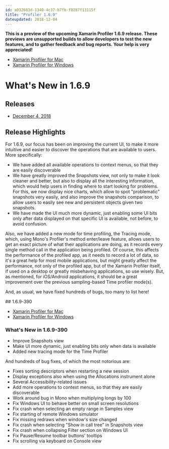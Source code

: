 ```yaml
---
id: a032683d-1340-4c37-b7fb-f0287f13115f
title: "Profiler 1.6.9"
dateupdated: 2018-12-04
---
```


**This is a preview of the upcoming Xamarin Profiler 1.6.9 release. These previews are unsupported builds to allow
developers to test the new features, and to gather feedback and bug reports. Your help is very appreciated!**

* [Xamarin Profiler for Mac](https://dl.xamarin.com/profiler/profiler-mac-1.6.9-390.pkg)
* [Xamarin Profiler for Windows](https://dl.xamarin.com/profiler/XamarinProfiler.Windows.Installer.1.6.9-390.msi)

# What's New in 1.6.9

## Releases

* [December 4, 2018](#1.6.9-390)

## Release Highlights

For 1.6.9, our focus has been on improving the current UI, to make it more intuitive and easier to discover the operations that are available to users. More specifically:

* We have added all available operations to context menus, so that they are easily discoverable
* We have greatly improved the Snapshots view, not only to make it look cleaner and better, but also to display all the interesting information, which would help users in finding where to start looking for problems. For this, we now display nice charts, which allow to spot "problematic" snapshots very easily, and also improve the snapshots comparison, to allow users to easily see new and persistent objects given two snapshots.
* We have made the UI much more dynamic, just enabling some UI bits only after data displayed on that specific UI is available, not before, to avoid confusion.

Also, we have added a new mode for time profiling, the Tracing mode, which, using Mono's Profiler's method enter/leave feature, allows users to get an exact picture of what their applications are doing, as it records every single method call in the application being profiled. Of course, this affects the performance of the profiled app, as it needs to record a lot of data, so it's a great help for most mobile applications, but might greatly affect the performance, not only of the profiled app, but of the Xamarin Profiler itself, if used on a desktop or greatly misbehaving applications, so use wisely. But, as mentioned, for iOS/Android applications, it should be a great improvement over the previous sampling-based Time profiler mode(s).

And, as usual, we have fixed hundreds of bugs, too many to list here!

## 1.6.9-390

* [Xamarin Profiler for Mac](https://dl.xamarin.com/profiler/profiler-mac-1.6.9-390.pkg)
* [Xamarin Profiler for Windows](https://dl.xamarin.com/profiler/XamarinProfiler.Windows.Installer.1.6.9-390.msi)

### What's New in 1.6.9-390

* Improve Snapshots view
* Make UI more dynamic, just enabling bits only when data is available
* Added new tracing mode for the Time Profiler

And hundreds of bug fixes, of which the most notorious are:

* Fixes sorting descriptors when restarting a new session
* Display exceptions also when using the Allocations instrument alone
* Several Accessibility-related issues
* Add more operations to context menus, so that they are easily discoverable
* Work around bug in Mono when multiplying longs by 100
* Fix Windows UI to behave better on small screen resolutions
* Fix crash when selecting an empty range in Samples view
* Fix starting of remote Windows simulator
* Fix missing redraws when window's size changed
* Fix crash when selecting "Show in call tree" in Snapshots view
* Fix crash when collapsing Filter section on Windows UI
* Fix Pause/Resume toolbar buttons' tooltips
* Fix scrolling via keyboard on Console view